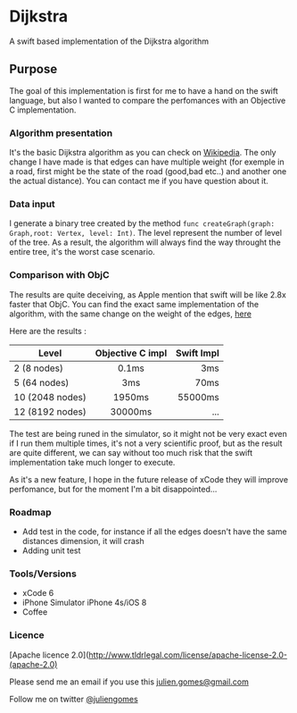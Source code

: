 # Dijkstra

A swift based implementation of the Dijkstra algorithm

## Purpose

The goal of this implementation is first for me to have a hand on the swift language, but also I wanted to compare the perfomances with an Objective C implementation.

### Algorithm presentation

It's the basic Dijkstra algorithm as you can check on [Wikipedia](http://en.wikipedia.org/wiki/Dijkstra's_algorithm). The only change I have made is that edges can have multiple weight (for exemple in a road, first might be the state of the road (good,bad etc..) and another one the actual distance).
You can contact me if you have question about it.

### Data input

I generate a binary tree created by the method `func createGraph(graph: Graph,root: Vertex, level: Int)`. The level represent the number of level of the tree.
As a result, the algorithm will always find the way throught the entire tree, it's the worst case scenario.

### Comparison with ObjC

The results are quite deceiving, as Apple mention that swift will be like 2.8x faster that ObjC. You can find the exact same implementation of the algorithm, with the same change on the weight of the edges, [here](https://github.com/juliengomes/Dijkstra-Objc)

Here are the results :

| Level        | Objective C impl           | Swift Impl  |
| ------------- |:-------------:| -----:|
| 2 (8 nodes)      | 0.1ms | 3ms |
| 5 (64 nodes)     | 3ms      |   70ms |
| 10 (2048 nodes) | 1950ms      |    55000ms |
| 12 (8192 nodes) | 30000ms      |    ... |

The test are being runed in the simulator, so it might not be very exact even if I run them multiple times, it's not a very scientific proof, but as the result are quite different, we can say without too much risk that the swift implementation take much longer to execute.

As it's a new feature, I hope in the future release of xCode they will improve perfomance, but for the moment I'm a bit disappointed...

### Roadmap

* Add test in the code, for instance if all the edges doesn't have the same distances dimension, it will crash
* Adding unit test

### Tools/Versions

* xCode 6
* iPhone Simulator iPhone 4s/iOS 8
* Coffee

### Licence

[Apache licence 2.0](http://www.tldrlegal.com/license/apache-license-2.0-(apache-2.0)

Please send me an email if you use this julien.gomes@gmail.com

Follow me on twitter [@juliengomes](https://twitter.com/juliengomes)